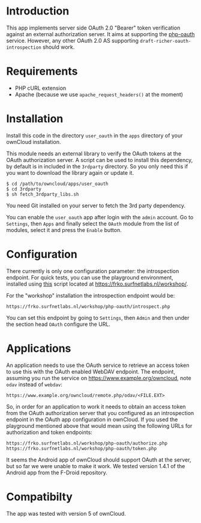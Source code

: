 # Introduction
This app implements server side OAuth 2.0 "Bearer" token verification against 
an external authorization server. It aims at supporting the 
[php-oauth](https://github.com/fkooman/php-oauth) service. However, any other 
OAuth 2.0 AS supporting `draft-richer-oauth-introspection` should work.

# Requirements
* PHP cURL extension
* Apache (because we use `apache_request_headers()` at the moment)

# Installation
Install this code in the directory `user_oauth` in the `apps` directory of your 
ownCloud installation.

This module needs an external library to verify the OAuth tokens at the OAuth 
authorization server. A script can be used to install this dependency, by 
default is in included in the `3rdparty` directory. So you only need this if 
you want to download the library again or update it.

    $ cd /path/to/owncloud/apps/user_oauth
    $ cd 3rdparty
    $ sh fetch_3rdparty_libs.sh

You need Git installed on your server to fetch the 3rd party dependency.

You can enable the `user_oauth` app after login with the `admin` account. Go to 
`Settings`, then `Apps` and finally select the `OAuth` module from the list of 
modules, select it and press the `Enable` button.

# Configuration
There currently is only one configuration parameter: the introspection 
endpoint. For quick tests, you can use the playground environment, installed 
using [this](https://github.com/fkooman/oauth-install-all) script located at 
https://frko.surfnetlabs.nl/workshop/.

For the "workshop" installation the introspection endpoint would be:

    https://frko.surfnetlabs.nl/workshop/php-oauth/introspect.php

You can set this endpoint by going to `Settings`, then `Admin` and then under
the section head `OAuth` configure the URL.

# Applications
An application needs to use the OAuth service to retrieve an access token to
use this with the OAuth enabled WebDAV endpoint. The endpoint, assuming you run 
the service on https://www.example.org/owncloud, note `odav` instead of 
`webdav`:

    https://www.example.org/owncloud/remote.php/odav/<FILE.EXT>

So, in order for an application to work it needs to obtain an access token from 
the OAuth authorization server that you configured as an introspection endpoint 
in the OAuth app configuration in ownCloud. If you used the playground 
mentioned above that would mean using the following URLs for authorization and 
token endpoints:

	https://frko.surfnetlabs.nl/workshop/php-oauth/authorize.php
	https://frko.surfnetlabs.nl/workshop/php-oauth/token.php

It seems the Android app of ownCloud should support OAuth at the server, but so 
far we were unable to make it work. We tested version 1.4.1 of the Android app 
from the F-Droid repository.

# Compatibilty
The app was tested with version 5 of ownCloud.
